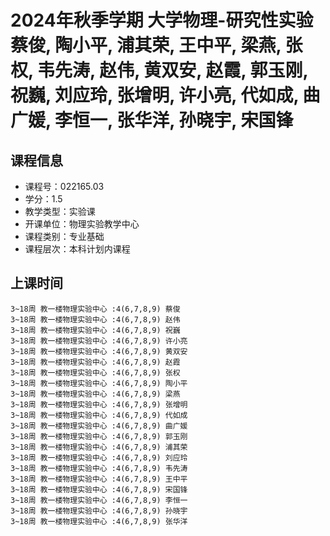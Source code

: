 # 2024年秋季学期 大学物理-研究性实验 蔡俊, 陶小平, 浦其荣, 王中平, 梁燕, 张权, 韦先涛, 赵伟, 黄双安, 赵霞, 郭玉刚, 祝巍, 刘应玲, 张增明, 许小亮, 代如成, 曲广媛, 李恒一, 张华洋, 孙晓宇, 宋国锋






## 课程信息

- 课程号：022165.03
- 学分：1.5
- 教学类型：实验课
- 开课单位：物理实验教学中心
- 课程类别：专业基础
- 课程层次：本科计划内课程

## 上课时间

```
3~18周 教一楼物理实验中心 :4(6,7,8,9) 蔡俊
3~18周 教一楼物理实验中心 :4(6,7,8,9) 赵伟
3~18周 教一楼物理实验中心 :4(6,7,8,9) 祝巍
3~18周 教一楼物理实验中心 :4(6,7,8,9) 许小亮
3~18周 教一楼物理实验中心 :4(6,7,8,9) 黄双安
3~18周 教一楼物理实验中心 :4(6,7,8,9) 赵霞
3~18周 教一楼物理实验中心 :4(6,7,8,9) 张权
3~18周 教一楼物理实验中心 :4(6,7,8,9) 陶小平
3~18周 教一楼物理实验中心 :4(6,7,8,9) 梁燕
3~18周 教一楼物理实验中心 :4(6,7,8,9) 张增明
3~18周 教一楼物理实验中心 :4(6,7,8,9) 代如成
3~18周 教一楼物理实验中心 :4(6,7,8,9) 曲广媛
3~18周 教一楼物理实验中心 :4(6,7,8,9) 郭玉刚
3~18周 教一楼物理实验中心 :4(6,7,8,9) 浦其荣
3~18周 教一楼物理实验中心 :4(6,7,8,9) 刘应玲
3~18周 教一楼物理实验中心 :4(6,7,8,9) 韦先涛
3~18周 教一楼物理实验中心 :4(6,7,8,9) 王中平
3~18周 教一楼物理实验中心 :4(6,7,8,9) 宋国锋
3~18周 教一楼物理实验中心 :4(6,7,8,9) 李恒一
3~18周 教一楼物理实验中心 :4(6,7,8,9) 孙晓宇
3~18周 教一楼物理实验中心 :4(6,7,8,9) 张华洋
```

